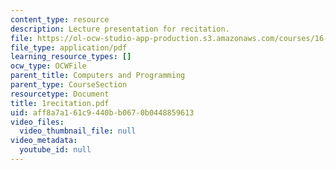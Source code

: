 ```yaml
---
content_type: resource
description: Lecture presentation for recitation.
file: https://ol-ocw-studio-app-production.s3.amazonaws.com/courses/16-01-unified-engineering-i-ii-iii-iv-fall-2005-spring-2006/aff8a7a161c9440bb0670b0448859613_1recitation.pdf
file_type: application/pdf
learning_resource_types: []
ocw_type: OCWFile
parent_title: Computers and Programming
parent_type: CourseSection
resourcetype: Document
title: 1recitation.pdf
uid: aff8a7a1-61c9-440b-b067-0b0448859613
video_files:
  video_thumbnail_file: null
video_metadata:
  youtube_id: null
---
```

